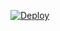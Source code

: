 [![Deploy](https://www.herokucdn.com/deploy/button.svg)](https://dashboard.heroku.com/new?template=https://github.com/mrkapoor2233x/fcb452)

